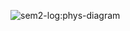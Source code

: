 ![sem2-log:phys-diagram](https://user-images.githubusercontent.com/91632863/204136285-5dd5c0a4-4537-4f8d-bf27-7c36eb97ca3d.png)
